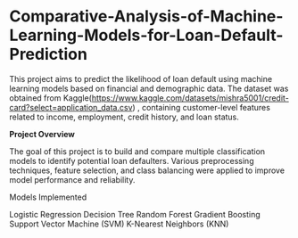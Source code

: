 # Comparative-Analysis-of-Machine-Learning-Models-for-Loan-Default-Prediction

This project aims to predict the likelihood of loan default using machine learning models based on financial and demographic data. The dataset was obtained from Kaggle(https://www.kaggle.com/datasets/mishra5001/credit-card?select=application_data.csv) , containing customer-level features related to income, employment, credit history, and loan status.

**Project Overview**

The goal of this project is to build and compare multiple classification models to identify potential loan defaulters. Various preprocessing techniques, feature selection, and class balancing were applied to improve model performance and reliability.

Models Implemented

Logistic Regression
Decision Tree
Random Forest
Gradient Boosting
Support Vector Machine (SVM)
K-Nearest Neighbors (KNN)

